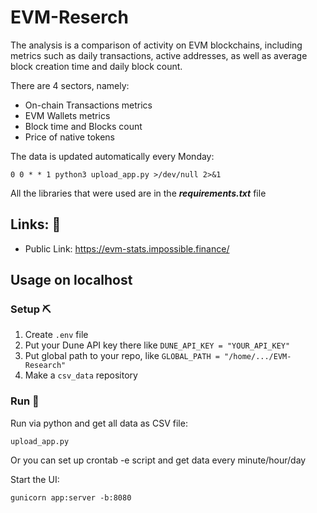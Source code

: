 # EVM-Reserch

The analysis is a comparison of activity on EVM blockchains, including metrics such as daily transactions, active addresses, as well as average block creation time and daily block count.

There are 4 sectors, namely:

- On-chain Transactions metrics
- EVM Wallets metrics
- Block time and Blocks count
- Price of native tokens

The data is updated automatically every Monday:

```basg
0 0 * * 1 python3 upload_app.py >/dev/null 2>&1
```

All the libraries that were used are in the ***requirements.txt*** file 

## Links: 🥳

- Public Link: https://evm-stats.impossible.finance/


## Usage on localhost

### Setup ⛏️

1. Create `.env` file
2. Put your Dune API key there like `DUNE_API_KEY = "YOUR_API_KEY"`
3. Put global path to your repo, like `GLOBAL_PATH = "/home/.../EVM-Research"`
4. Make a `csv_data` repository

### Run 🤖

Run via python and get all data as CSV file:
```basg
upload_app.py
```

Or you can set up crontab -e script and get data every minute/hour/day

Start the UI:
```basg
gunicorn app:server -b:8080
```
